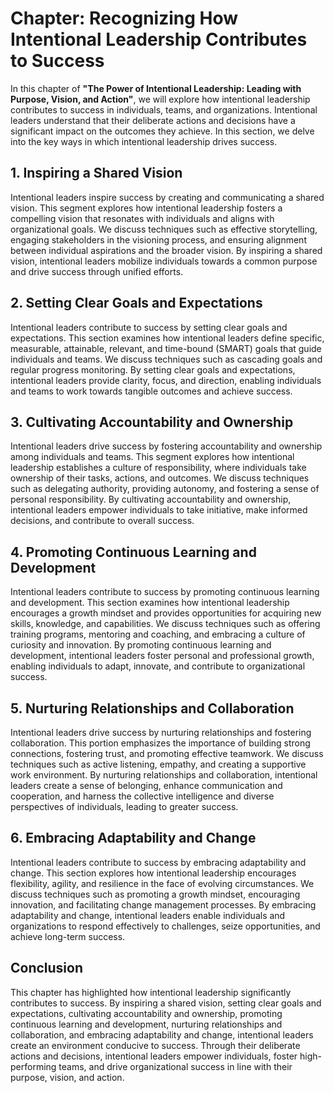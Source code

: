 Chapter: Recognizing How Intentional Leadership Contributes to Success
======================================================================

In this chapter of **"The Power of Intentional Leadership: Leading with Purpose, Vision, and Action"**, we will explore how intentional leadership contributes to success in individuals, teams, and organizations. Intentional leaders understand that their deliberate actions and decisions have a significant impact on the outcomes they achieve. In this section, we delve into the key ways in which intentional leadership drives success.

**1. Inspiring a Shared Vision**
--------------------------------

Intentional leaders inspire success by creating and communicating a shared vision. This segment explores how intentional leadership fosters a compelling vision that resonates with individuals and aligns with organizational goals. We discuss techniques such as effective storytelling, engaging stakeholders in the visioning process, and ensuring alignment between individual aspirations and the broader vision. By inspiring a shared vision, intentional leaders mobilize individuals towards a common purpose and drive success through unified efforts.

**2. Setting Clear Goals and Expectations**
-------------------------------------------

Intentional leaders contribute to success by setting clear goals and expectations. This section examines how intentional leaders define specific, measurable, attainable, relevant, and time-bound (SMART) goals that guide individuals and teams. We discuss techniques such as cascading goals and regular progress monitoring. By setting clear goals and expectations, intentional leaders provide clarity, focus, and direction, enabling individuals and teams to work towards tangible outcomes and achieve success.

**3. Cultivating Accountability and Ownership**
-----------------------------------------------

Intentional leaders drive success by fostering accountability and ownership among individuals and teams. This segment explores how intentional leadership establishes a culture of responsibility, where individuals take ownership of their tasks, actions, and outcomes. We discuss techniques such as delegating authority, providing autonomy, and fostering a sense of personal responsibility. By cultivating accountability and ownership, intentional leaders empower individuals to take initiative, make informed decisions, and contribute to overall success.

**4. Promoting Continuous Learning and Development**
----------------------------------------------------

Intentional leaders contribute to success by promoting continuous learning and development. This section examines how intentional leadership encourages a growth mindset and provides opportunities for acquiring new skills, knowledge, and capabilities. We discuss techniques such as offering training programs, mentoring and coaching, and embracing a culture of curiosity and innovation. By promoting continuous learning and development, intentional leaders foster personal and professional growth, enabling individuals to adapt, innovate, and contribute to organizational success.

**5. Nurturing Relationships and Collaboration**
------------------------------------------------

Intentional leaders drive success by nurturing relationships and fostering collaboration. This portion emphasizes the importance of building strong connections, fostering trust, and promoting effective teamwork. We discuss techniques such as active listening, empathy, and creating a supportive work environment. By nurturing relationships and collaboration, intentional leaders create a sense of belonging, enhance communication and cooperation, and harness the collective intelligence and diverse perspectives of individuals, leading to greater success.

**6. Embracing Adaptability and Change**
----------------------------------------

Intentional leaders contribute to success by embracing adaptability and change. This section explores how intentional leadership encourages flexibility, agility, and resilience in the face of evolving circumstances. We discuss techniques such as promoting a growth mindset, encouraging innovation, and facilitating change management processes. By embracing adaptability and change, intentional leaders enable individuals and organizations to respond effectively to challenges, seize opportunities, and achieve long-term success.

**Conclusion**
--------------

This chapter has highlighted how intentional leadership significantly contributes to success. By inspiring a shared vision, setting clear goals and expectations, cultivating accountability and ownership, promoting continuous learning and development, nurturing relationships and collaboration, and embracing adaptability and change, intentional leaders create an environment conducive to success. Through their deliberate actions and decisions, intentional leaders empower individuals, foster high-performing teams, and drive organizational success in line with their purpose, vision, and action.
